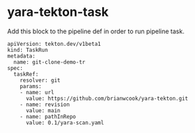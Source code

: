 # yara-tekton-task

Add this block to the pipeline def in order to run pipeline task.

```
apiVersion: tekton.dev/v1beta1
kind: TaskRun
metadata:
  name: git-clone-demo-tr
spec:
  taskRef:
    resolver: git
    params:
    - name: url
      value: https://github.com/brianwcook/yara-tekton.git
    - name: revision
      value: main
    - name: pathInRepo
      value: 0.1/yara-scan.yaml
